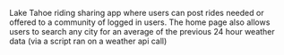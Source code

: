 Lake Tahoe riding sharing app where users can post rides needed or offered to a community of logged in users.
The home page also allows users to search any city for an average of the previous 24 hour weather data (via a script ran on a weather api call)
